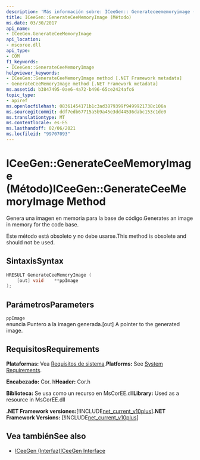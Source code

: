 ```yaml
---
description: 'Más información sobre: ICeeGen:: Generateceememoryimage ((método)'
title: ICeeGen::GenerateCeeMemoryImage (Método)
ms.date: 03/30/2017
api_name:
- ICeeGen.GenerateCeeMemoryImage
api_location:
- mscoree.dll
api_type:
- COM
f1_keywords:
- ICeeGen::GenerateCeeMemoryImage
helpviewer_keywords:
- ICeeGen::GenerateCeeMemoryImage method [.NET Framework metadata]
- GenerateCeeMemoryImage method [.NET Framework metadata]
ms.assetid: b3847495-0ae6-4a72-b496-65ce2424afc6
topic_type:
- apiref
ms.openlocfilehash: 08361454171b1c3ad3879399f9499921738c106a
ms.sourcegitcommit: ddf7edb67715a5b9a45e3dd44536dabc153c1de0
ms.translationtype: MT
ms.contentlocale: es-ES
ms.lasthandoff: 02/06/2021
ms.locfileid: "99707093"
---
```

# <a name="iceegengenerateceememoryimage-method"></a><span data-ttu-id="99189-103">ICeeGen::GenerateCeeMemoryImage (Método)</span><span class="sxs-lookup"><span data-stu-id="99189-103">ICeeGen::GenerateCeeMemoryImage Method</span></span>

<span data-ttu-id="99189-104">Genera una imagen en memoria para la base de código.</span><span class="sxs-lookup"><span data-stu-id="99189-104">Generates an image in memory for the code base.</span></span>  
  
 <span data-ttu-id="99189-105">Este método está obsoleto y no debe usarse.</span><span class="sxs-lookup"><span data-stu-id="99189-105">This method is obsolete and should not be used.</span></span>  
  
## <a name="syntax"></a><span data-ttu-id="99189-106">Sintaxis</span><span class="sxs-lookup"><span data-stu-id="99189-106">Syntax</span></span>  
  
```cpp  
HRESULT GenerateCeeMemoryImage (  
    [out] void    **ppImage  
);  
```  
  
## <a name="parameters"></a><span data-ttu-id="99189-107">Parámetros</span><span class="sxs-lookup"><span data-stu-id="99189-107">Parameters</span></span>  

 `ppImage`  
 <span data-ttu-id="99189-108">enuncia Puntero a la imagen generada.</span><span class="sxs-lookup"><span data-stu-id="99189-108">[out] A pointer to the generated image.</span></span>  
  
## <a name="requirements"></a><span data-ttu-id="99189-109">Requisitos</span><span class="sxs-lookup"><span data-stu-id="99189-109">Requirements</span></span>  

 <span data-ttu-id="99189-110">**Plataformas:** Vea [Requisitos de sistema](../../get-started/system-requirements.md).</span><span class="sxs-lookup"><span data-stu-id="99189-110">**Platforms:** See [System Requirements](../../get-started/system-requirements.md).</span></span>  
  
 <span data-ttu-id="99189-111">**Encabezado:** Cor. h</span><span class="sxs-lookup"><span data-stu-id="99189-111">**Header:** Cor.h</span></span>  
  
 <span data-ttu-id="99189-112">**Biblioteca:** Se usa como un recurso en MsCorEE.dll</span><span class="sxs-lookup"><span data-stu-id="99189-112">**Library:** Used as a resource in MsCorEE.dll</span></span>  
  
 <span data-ttu-id="99189-113">**.NET Framework versiones:**[!INCLUDE[net_current_v10plus](../../../../includes/net-current-v10plus-md.md)]</span><span class="sxs-lookup"><span data-stu-id="99189-113">**.NET Framework Versions:** [!INCLUDE[net_current_v10plus](../../../../includes/net-current-v10plus-md.md)]</span></span>  
  
## <a name="see-also"></a><span data-ttu-id="99189-114">Vea también</span><span class="sxs-lookup"><span data-stu-id="99189-114">See also</span></span>

- [<span data-ttu-id="99189-115">ICeeGen (Interfaz)</span><span class="sxs-lookup"><span data-stu-id="99189-115">ICeeGen Interface</span></span>](iceegen-interface.md)
